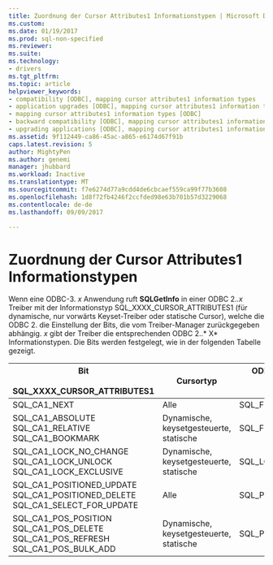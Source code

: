 ```yaml
---
title: Zuordnung der Cursor Attributes1 Informationstypen | Microsoft Docs
ms.custom: 
ms.date: 01/19/2017
ms.prod: sql-non-specified
ms.reviewer: 
ms.suite: 
ms.technology:
- drivers
ms.tgt_pltfrm: 
ms.topic: article
helpviewer_keywords:
- compatibility [ODBC], mapping cursor attributes1 information types
- application upgrades [ODBC], mapping cursor attributes1 information types
- mapping cursor attributes1 information types [ODBC]
- backward compatibility [ODBC], mapping cursor attributes1 information types
- upgrading applications [ODBC], mapping cursor attributes1 information types
ms.assetid: 9f112449-ca86-45ac-a865-e6174d67f91b
caps.latest.revision: 5
author: MightyPen
ms.author: genemi
manager: jhubbard
ms.workload: Inactive
ms.translationtype: MT
ms.sourcegitcommit: f7e6274d77a9cdd4de6cbcaef559ca99f77b3608
ms.openlocfilehash: 1d8f72fb4246f2ccfded98e63b701b57d3229068
ms.contentlocale: de-de
ms.lasthandoff: 09/09/2017

---
```

# <a name="mapping-the-cursor-attributes1-information-types"></a>Zuordnung der Cursor Attributes1 Informationstypen
Wenn eine ODBC-3. *x* Anwendung ruft **SQLGetInfo** in einer ODBC 2.*.x* Treiber mit der Informationstyp SQL_XXXX_CURSOR_ATTRIBUTES1 (für dynamische, nur vorwärts Keyset-Treiber oder statische Cursor), welche die ODBC 2. die Einstellung der Bits, die vom Treiber-Manager zurückgegeben abhängig. *x* gibt der Treiber die entsprechenden ODBC 2..* X* Informationstypen. Die Bits werden festgelegt, wie in der folgenden Tabelle gezeigt.  
  
|Bit<br /><br /> SQL_XXXX_CURSOR_ATTRIBUTES1|Cursortyp|ODBC-2. *x* Informationen<br /><br /> Typ|  
|-----------------------------------------------|-----------------|-------------------------------------|  
|SQL_CA1_NEXT|Alle|SQL_FETCH_DIRECTION|  
|SQL_CA1_ABSOLUTE SQL_CA1_RELATIVE SQL_CA1_BOOKMARK|Dynamische, keysetgesteuerte, statische|SQL_FETCH_DIRECTION|  
|SQL_CA1_LOCK_NO_CHANGE SQL_CA1_LOCK_UNLOCK SQL_CA1_LOCK_EXCLUSIVE|Dynamische, keysetgesteuerte, statische|SQL_LOCK_TYPES|  
|SQL_CA1_POSITIONED_UPDATE SQL_CA1_POSITIONED_DELETE SQL_CA1_SELECT_FOR_UPDATE|Alle|SQL_POSITIONED_STATEMENTS|  
|SQL_CA1_POS_POSITION SQL_CA1_POS_DELETE SQL_CA1_POS_REFRESH SQL_CA1_POS_BULK_ADD|Dynamische, keysetgesteuerte, statische|SQL_POS_OPERATIONS|

